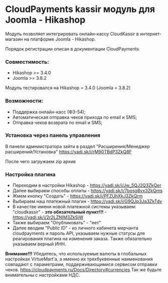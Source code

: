 # **CloudPayments kassir модуль для Joomla - Hikashop**
Модуль позволяет интегрировать онлайн-кассу CloudKassir в интернет-магазин на платформе Joomla - Hikashop.

Порядок регистрации описан в документации CloudPayments

### Совместимость:
- Hikashop >= 3.4.0
- Joomla >= 3.8.2


Модуль тестировался на Hikashop = 3.4.0 (Joomla = 3.8.2)

### Возможности:
- Поддержка онлайн-касс (ФЗ-54);
- Автоматическая отправка чеков прихода по email и SMS;
- Отправка чеков возврата по email и SMS;




### Установка через панель управления
В панели адмниистратора зайти в раздел "Расширения/Менеджер расширений/Установка"
https://yadi.sk/i/rM90TBdP3ZkQ8F

После чего загружаем zip архив

### Настройка плагина
- Переходим в настройки Hikashop - https://yadi.sk/i/Jw_5QJ2Q3ZkQer
- Далее выбираем способы оплаты - https://yadi.sk/i/7bosq8vx3ZkQms
- Жмем кнопку "Создать" - https://yadi.sk/i/PFZUhXkJ3ZkQrm
- Выбираем наш платежный плагин - https://yadi.sk/i/G9QJp3Ja3ZkTdv
- В качестве имени новой платежной системы указываем: "cloudkassir" - **это обязательный пункт!!!** - https://yadi.sk/i/2r2LZNIM3ZkSjW
- Также выбираем "Опубликовать" - "нет"
- Далее вводим "Public ID" - из личного кабинета мерчанта cloudpayments и пароль API, указываем нужные статусы для реагирования плагина на изменения заказа. Также обязательно указываем верный ИНН.


**Внимание!!!** Убедитесь, что используемые валюты в глобальных настройках VirtueMart'а, а именно их трехбуквенные наименования совпадают с параметрами, поддерживающимися сервисом отправки чеков. https://cloudpayments.ru/Docs/Directory#currencies
Так же будьте внимательны с настройками НДС.








